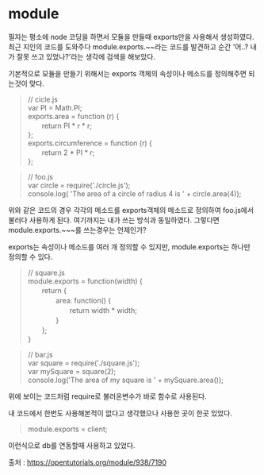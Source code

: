 # module

필자는 평소에 node 코딩을 하면서 모듈을 만들때 exports만을 사용해서 생성하였다.<br>
최근 지인의 코드를 도와주다 module.exports.~~라는 코드를 발견하고 순간 '어..? 내가 잘못 쓰고 있었나?'라는 생각에 검색을 해보았다.

기본적으로 모듈을 만들기 위해서는 exports 객체의 속성이나 메소드를 정의해주면 되는것이 맞다.
> // cicle.js<br>
var PI = Math.PI;<br>
exports.area = function (r) {<br>
　　return PI * r * r;<br>
};<br>
exports.circumference = function (r) {<br>
　　return 2 * PI * r;<br>
};<br>

>// foo.js<br>
var circle = require('./circle.js');<br>
console.log( 'The area of a circle of radius 4 is '
    + circle.area(4));

위와 같은 코드의 경우 각각의 메소드를 exports객체의 메소드로 정의하여 foo.js에서 불러다 사용하게 된다. 여기까지는 내가 쓰는 방식과 동일하였다. 그렇다면 module.exports.~~~를 쓰는경우는 언제인가?

exports는 속성이나 메소드를 여러 개 정의할 수 있지만, module.exports는 하나만 정의할 수 있다.

>// square.js<br>
module.exports = function(width) {<br>
　　return {<br>
　　　　area: function() {<br>
　　　　　　return width * width;<br>
　　　　}<br>
　　};<br>
}<br>

> // bar.js<br>
var square = require('./square.js');<br>
var mySquare = square(2);<br>
console.log('The area of my square is ' + mySquare.area());<br>

위에 보이는 코드처럼 require로 불러온변수가 바로 함수로 사용된다.

내 코드에서 한번도 사용해본적이 없다고 생각했으나 사용한 곳이 한곳 있었다.

>module.exports = client;

이런식으로 db를 연동할때 사용하고 있었다.

출처 : https://opentutorials.org/module/938/7190